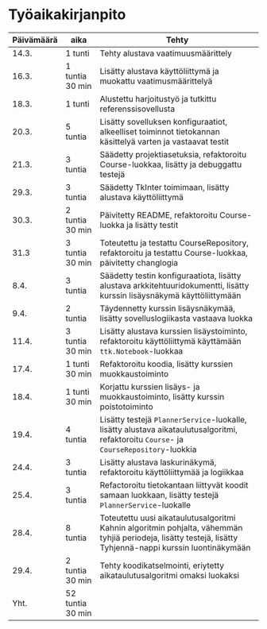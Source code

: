 # Työaikakirjanpito

|Päivämäärä|aika|Tehty|
|----------|-------|-----|
|14.3.|1 tunti|Tehty alustava vaatimuusmäärittely|
|16.3.|1 tuntia 30 min|Lisätty alustava käyttöliittymä ja muokattu vaatimusmäärittelyä|
|18.3.|1 tunti|Alustettu harjoitustyö ja tutkittu referenssisovellusta|
|20.3.|5 tuntia|Lisätty sovelluksen konfiguraatiot, alkeelliset toiminnot tietokannan käsittelyä varten ja vastaavat testit|
|21.3.|3 tuntia|Säädetty projektiasetuksia, refaktoroitu Course-luokkaa, lisätty ja debuggattu testejä|
|29.3.|3 tuntia|Säädetty TkInter toimimaan, lisätty alustava käyttöliittymä|
|30.3.|2 tuntia 30 min|Päivitetty README, refaktoroitu Course-luokka ja lisätty testit|
|31.3|3 tuntia 30 min|Toteutettu ja testattu CourseRepository, refaktoroitu ja testattu Course-luokkaa, päivitetty changlogia|
|8.4.|3 tuntia|Säädetty testin konfiguraatiota, lisätty alustava arkkitehtuuridokumentti, lisätty kurssin lisäysnäkymä käyttöliittymään|
|9.4.|2 tuntia|Täydennetty kurssin lisäysnäkymää, lisätty sovelluslogiikasta vastaava luokka|
|11.4.|3 tuntia 30 min|Lisätty alustava kurssien lisäystoiminto, refaktoroitu käyttöliittymä käyttämään `ttk.Notebook`-luokkaa|
|17.4.|1 tunti 30 min|Refaktoroitu koodia, lisätty kurssien muokkaustoiminto|
|18.4.|1 tunti 30 min|Korjattu kurssien lisäys- ja muokkaustoiminto, lisätty kurssin poistotoiminto|
|19.4.|4 tuntia|Lisätty testejä `PlannerService`-luokalle, lisätty alustava aikataulutusalgoritmi, refaktoroitu `Course`- ja `CourseRepository`-luokkia|
|24.4.|3 tuntia|Lisätty alustava laskurinäkymä, refaktoroitu käyttöliittymää ja logiikkaa|
|25.4.|3 tuntia|Refactoroitu tietokantaan liittyvät koodit samaan luokkaan, lisätty testejä `PlannerService`-luokalle|
|28.4.|8 tuntia|Toteutettu uusi aikataulutusalgoritmi Kahnin algoritmin pohjalta, vähemmän tyhjiä periodeja, lisätty testejä, lisätty Tyhjennä-nappi kurssin luontinäkymään|
|29.4.|2 tuntia 30 min|Tehty koodikatselmointi, eriytetty aikataulutusalgoritmi omaksi luokaksi|
|Yht.|52 tuntia 30 min||
